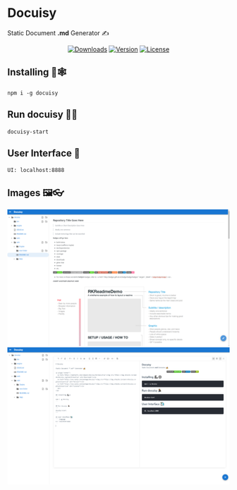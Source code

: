 # Docuisy

Static Document **.md** Generator ✍


<p align="center">
  <a href="https://npmcharts.com/compare/docuisy?minimal=true"><img src="https://img.shields.io/npm/dm/docuisy.svg?sanitize=true" alt="Downloads"></a>
  <a href="https://www.npmjs.com/package/docuisy"><img src="https://img.shields.io/npm/v/docuisy.svg?sanitize=true" alt="Version"></a>
  <a href="https://www.npmjs.com/package/docuisy"><img src="https://img.shields.io/npm/l/docuisy.svg?sanitize=true" alt="License"></a>
  <br>
</p>

## Installing 🦾🕸
```
npm i -g docuisy
```

## Run docuisy 🏃‍♂️
```
docuisy-start
```

## User Interface 🦄
``` language
UI: localhost:8888
```

## Images 🖼👓

![View](https://github.com/ivangreve/docuisy/blob/master/documentation/images/view.png?raw=true)
![Edition](https://github.com/ivangreve/docuisy/blob/master/documentation/images/editionMd.png?raw=true)
